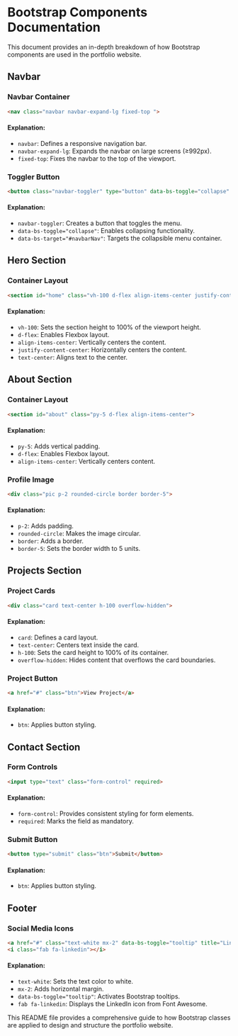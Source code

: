 # Bootstrap Components Documentation

This document provides an in-depth breakdown of how Bootstrap components are used in the portfolio website.

## Navbar

### Navbar Container
```html
<nav class="navbar navbar-expand-lg fixed-top ">
```
#### Explanation:
- `navbar`: Defines a responsive navigation bar.
- `navbar-expand-lg`: Expands the navbar on large screens (≥992px).
- `fixed-top`: Fixes the navbar to the top of the viewport.


### Toggler Button
```html
<button class="navbar-toggler" type="button" data-bs-toggle="collapse" data-bs-target="#navbarNav">
```
#### Explanation:
- `navbar-toggler`: Creates a button that toggles the menu.
- `data-bs-toggle="collapse"`: Enables collapsing functionality.
- `data-bs-target="#navbarNav"`: Targets the collapsible menu container.

## Hero Section

### Container Layout
```html
<section id="home" class="vh-100 d-flex align-items-center justify-content-center text-center">
```
#### Explanation:
- `vh-100`: Sets the section height to 100% of the viewport height.
- `d-flex`: Enables Flexbox layout.
- `align-items-center`: Vertically centers the content.
- `justify-content-center`: Horizontally centers the content.
- `text-center`: Aligns text to the center.

## About Section

### Container Layout
```html
<section id="about" class="py-5 d-flex align-items-center">
```
#### Explanation:
- `py-5`: Adds vertical padding.
- `d-flex`: Enables Flexbox layout.
- `align-items-center`: Vertically centers content.

### Profile Image
```html
<div class="pic p-2 rounded-circle border border-5">
```
#### Explanation:
- `p-2`: Adds padding.
- `rounded-circle`: Makes the image circular.
- `border`: Adds a border.
- `border-5`: Sets the border width to 5 units.

## Projects Section

### Project Cards
```html
<div class="card text-center h-100 overflow-hidden">
```
#### Explanation:
- `card`: Defines a card layout.
- `text-center`: Centers text inside the card.
- `h-100`: Sets the card height to 100% of its container.
- `overflow-hidden`: Hides content that overflows the card boundaries.

### Project Button
```html
<a href="#" class="btn">View Project</a>
```
#### Explanation:
- `btn`: Applies button styling.

## Contact Section

### Form Controls
```html
<input type="text" class="form-control" required>
```
#### Explanation:
- `form-control`: Provides consistent styling for form elements.
- `required`: Marks the field as mandatory.

### Submit Button
```html
<button type="submit" class="btn">Submit</button>
```
#### Explanation:
- `btn`: Applies button styling.

## Footer

### Social Media Icons
```html
<a href="#" class="text-white mx-2" data-bs-toggle="tooltip" title="LinkedIn">
<i class="fab fa-linkedin"></i>
```
#### Explanation:
- `text-white`: Sets the text color to white.
- `mx-2`: Adds horizontal margin.
- `data-bs-toggle="tooltip"`: Activates Bootstrap tooltips.
- `fab fa-linkedin`: Displays the LinkedIn icon from Font Awesome.

This README file provides a comprehensive guide to how Bootstrap classes are applied to design and structure the portfolio website.

